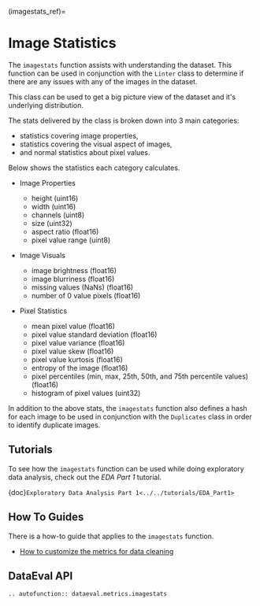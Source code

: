 (imagestats_ref)=
# Image Statistics

The `imagestats` function assists with understanding the dataset.
This function can be used in conjunction with the `Linter` class to determine
if there are any issues with any of the images in the dataset.

This class can be used to get a big picture view of the dataset and it's underlying distribution.

The stats delivered by the class is broken down into 3 main categories:
* statistics covering image properties,
* statistics covering the visual aspect of images,
* and normal statistics about pixel values.

Below shows the statistics each category calculates.

* Image Properties
    * height (uint16)
    * width (uint16)
    * channels (uint8)
    * size (uint32)
    * aspect ratio (float16)
    * pixel value range (uint8)

* Image Visuals
    * image brightness (float16)
    * image blurriness (float16)
    * missing values (NaNs) (float16)
    * number of 0 value pixels (float16)

* Pixel Statistics
    * mean pixel value (float16)
    * pixel value standard deviation (float16)
    * pixel value variance (float16)
    * pixel value skew (float16)
    * pixel value kurtosis (float16)
    * entropy of the image (float16)
    * pixel percentiles (min, max, 25th, 50th, and 75th percentile values) (float16)
    * histogram of pixel values (uint32)

In addition to the above stats, the `imagestats` function also defines a hash for each image to be used
in conjunction with the `Duplicates` class in order to identify duplicate images.

## Tutorials

To see how the `imagestats` function can be used while doing exploratory data analysis, check out the _EDA Part 1_ tutorial.

{doc}`Exploratory Data Analysis Part 1<../../tutorials/EDA_Part1>`

## How To Guides

There is a how-to guide that applies to the `imagestats` function.

* [How to customize the metrics for data cleaning](../../how_to/linting_flags.md)

## DataEval API

```{eval-rst}
.. autofunction:: dataeval.metrics.imagestats
```
